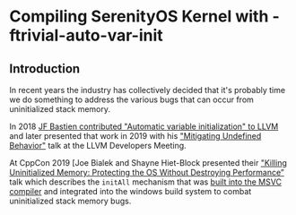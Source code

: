 # Compiling SerenityOS Kernel with -ftrivial-auto-var-init

## Introduction

In recent years the industry has collectively decided that it's probably time
we do something to address the various bugs that can occur from uninitialized
stack memory.

In 2018 [JF Bastien contributed "Automatic variable initialization" to LLVM][0]
and later presented that work in 2019 with his ["Mitigating Undefined Behavior"][1]
talk at the LLVM Developers Meeting.

At CppCon 2019 [Joe Bialek and Shayne Hiet-Block presented their
["Killing Uninitialized Memory: Protecting the OS Without Destroying Performance”][2]
talk which describes the `initAll` mechanism that was [built into the MSVC compiler][3]
and integrated into the windows build system to combat uninitialized stack memory bugs.

[0]: https://reviews.llvm.org/D54604
[1]: https://www.youtube.com/watch?v=I-XUHPimq3o
[2]: https://www.youtube.com/watch?v=rQWjF8NvqAU
[3]: https://msrc-blog.microsoft.com/2020/05/13/solving-uninitialized-stack-memory-on-windows/
[4]: https://gcc.gnu.org/pipermail/gcc-patches/2021-February/565514.html
